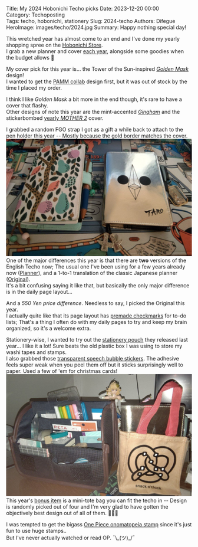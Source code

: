Title: My 2024 Hobonichi Techo picks
Date: 2023-12-20 00:00  
Category: Techoposting  
Tags: techo, hobonichi, stationery
Slug: 2024-techo
Authors: Difegue  
HeroImage: images/techo/2024.jpg 
Summary: Happy nothing special day! 

This wretched year has almost come to an end and I've done my yearly shopping spree on the [Hobonichi Store](https://www.1101.com/store/techo/en/).  
I grab a new planner and cover [each year](./2023-techo.html), alongside some goodies when the budget allows 🫠  

My cover pick for this year is... the Tower of the Sun-inspired _[Golden Mask](https://www.1101.com/store/techo/en/2024/pc/detail_cover/oc24_okamoto/)_ design!  
I wanted to get the [PAMM collab](https://www.1101.com/store/techo/en/2024/pc/detail_cover/oc24_pamm/) design first, but it was out of stock by the time I placed my order.  

I think I like _Golden Mask_ a bit more in the end though, it's rare to have a cover that flashy.  
Other designs of note this year are the mint-accented _[Gingham](https://www.1101.com/store/techo/en/2024/pc/detail_cover/oc24_checkbk)_ and the stickerbombed [yearly _MOTHER 2_](https://www.1101.com/store/techo/en/2024/pc/detail_cover/oc24_motherat/) cover.  

I grabbed a random FGO strap I got as a gift a while back to attach to the pen holder this year -- Mostly because the gold border matches the cover.  
![2023 v 2024 techos](images/techo/2024.jpg)  
One of the major differences this year is that there are **two** versions of the English Techo now; The usual one I've been using for a few years already now ([Planner](https://www.1101.com/store/techo/en/2024/all_about/planner/)), and a 1-to-1 translation of the classic Japanese planner ([Original](https://www.1101.com/store/techo/en/2024/all_about/original/)).  
It's a bit confusing saying it like that, but basically the only major difference is in the daily page layout...  

And a _550 Yen price difference_. Needless to say, I picked the Original this year.  
I actually quite like that its page layout has [premade checkmarks](https://www.1101.com/store/techo/2024/images/all_about/original_about04/zoom_04_2_of_2.jpg) for to-do lists; That's a thing I often do with my daily pages to try and keep my brain organized, so it's a welcome extra.

Stationery-wise, I wanted to try out the [stationery pouch](https://www.1101.com/store/techo/en/2024/pc/detail_toolstoys/tt_stappo_dc/) they released last year... I like it a lot! Sure beats the old plastic box I was using to store my washi tapes and stamps.  
I also grabbed those [transparent speech bubble stickers](https://www.1101.com/store/techo/en/2024/pc/detail_toolstoys/s_peta/). The adhesive feels super weak when you peel them off but it sticks surprisingly well to paper. Used a few of 'em for christmas cards!  
![Stappo stationery pouch and pretzel-powered bag of holding](images/techo/stappo.jpg)  
This year's [bonus item](https://www.1101.com/store/techo/en/2024/benefit/) is a mini-tote bag you can fit the techo in -- Design is randomly picked out of four and I'm very glad to have gotten the objectively best design out of all of them. 🥨🥨🥨  

I was tempted to get the bigass [One Piece onomatopeia stamp](https://www.1101.com/store/techo/en/2024/pc/detail_toolstoys/tt_stamp_opmdon/) since it's just fun to use huge stamps..  
But I've never actually watched or read OP. ¯\\\_(ツ)_/¯  
